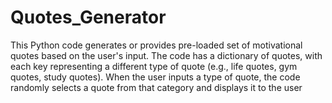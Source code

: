 # Quotes_Generator
This Python code generates or provides pre-loaded set of  motivational quotes based on the user's input. The code has a dictionary of quotes, with each key representing a different type of quote (e.g., life quotes, gym quotes, study quotes). When the user inputs a type of quote, the code randomly selects a quote from that category and displays it to the user

